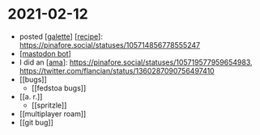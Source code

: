 # 2021-02-12

- posted [[galette]] [[recipe]]: https://pinafore.social/statuses/105714856778555247
- [[mastodon bot]]
- I did an [[ama]]: https://pinafore.social/statuses/105719577959654983, https://twitter.com/flancian/status/1360287090756497410
- [[bugs]]
  - [[fedstoa bugs]]
- [[a. r.]]
  - [[spritzle]]
- [[multiplayer roam]]
- [[git bug]]

[//begin]: # "Autogenerated link references for markdown compatibility"
[galette]: ../galette "Galette"
[recipe]: ../recipe "Recipe"
[mastodon bot]: ../mastodon-bot "Mastodon Bot"
[ama]: ../ama "Ama"
[//end]: # "Autogenerated link references"